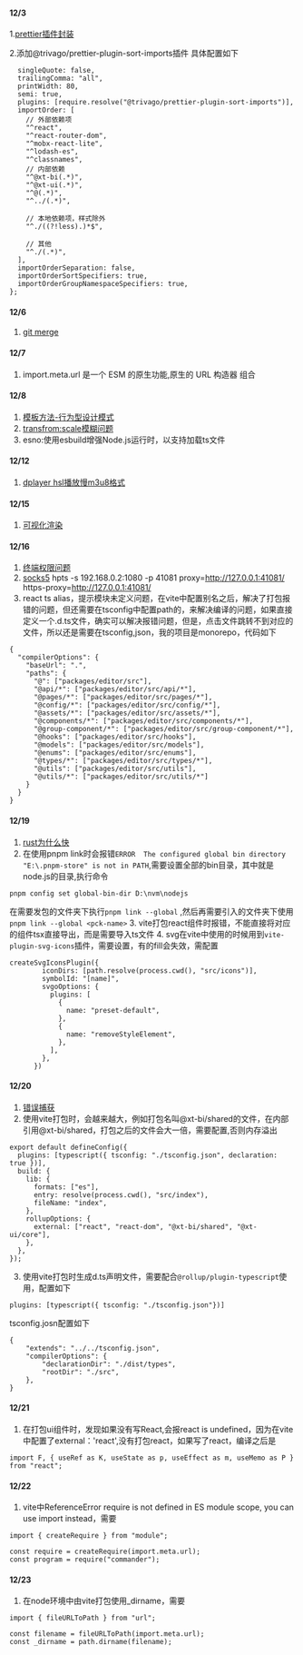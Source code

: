 
#### 12/3
1.[prettier插件封装](https://mp.weixin.qq.com/s/w1ms6ltvPTU5Hes6o7AJYQ)

2.添加@trivago/prettier-plugin-sort-imports插件
具体配置如下
``` module.exports = {
  singleQuote: false,
  trailingComma: "all",
  printWidth: 80,
  semi: true,
  plugins: [require.resolve("@trivago/prettier-plugin-sort-imports")],
  importOrder: [
    // 外部依赖项
    "^react",
    "^react-router-dom",
    "^mobx-react-lite",
    "^lodash-es",
    "^classnames",
    // 内部依赖
    "^@xt-bi(.*)",
    "^@xt-ui(.*)",
    "^@(.*)",
    "^../(.*)",

    // 本地依赖项，样式除外
    "^./((?!less).)*$",

    // 其他
    "^./(.*)",
  ],
  importOrderSeparation: false,
  importOrderSortSpecifiers: true,
  importOrderGroupNamespaceSpecifiers: true,
};

```


#### 12/6
1. [git merge](https://blog.csdn.net/tilblackout/article/details/124557422)

#### 12/7
1. import.meta.url 是一个 ESM 的原生功能,原生的 URL 构造器 组合

#### 12/8
1. [模板方法-行为型设计模式](https://mp.weixin.qq.com/s/drdCbKZx7e01vlqCcERddQ)
3. [transfrom:scale模糊问题](https://cloud.tencent.com/developer/article/1954236)
2. esno:使用esbuild增强Node.js运行时，以支持加载ts文件

#### 12/12
1. [dplayer hsl播放慢m3u8格式](https://blog.csdn.net/ghfuidy/article/details/121480349)

#### 12/15
1. [可视化渲染](https://mp.weixin.qq.com/s/yqYey76qLGYPfDtpGkVFfA)

#### 12/16
1. [终端权限问题](https://blog.csdn.net/qq_34488939/article/details/121146658)
2. [socks5](https://zhuanlan.zhihu.com/p/337940332)
    hpts -s 192.168.0.2:1080 -p 41081
    proxy=http://127.0.0.1:41081/
    https-proxy=http://127.0.0.1:41081/
3. react ts alias，提示模块未定义问题，在vite中配置别名之后，解决了打包报错的问题，但还需要在tsconfig中配置path的，来解决编译的问题，如果直接定义一个.d.ts文件，确实可以解决报错问题，但是，点击文件跳转不到对应的文件，所以还是需要在tsconfig,json，我的项目是monorepo，代码如下
```
{
  "compilerOptions": {
    "baseUrl": ".",
    "paths": {
      "@": ["packages/editor/src"],
      "@api/*": ["packages/editor/src/api/*"],
      "@pages/*": ["packages/editor/src/pages/*"],
      "@config/*": ["packages/editor/src/config/*"],
      "@assets/*": ["packages/editor/src/assets/*"],
      "@components/*": ["packages/editor/src/components/*"],
      "@group-component/*": ["packages/editor/src/group-component/*"],
      "@hooks": ["packages/editor/src/hooks"],
      "@models": ["packages/editor/src/models"],
      "@enums": ["packages/editor/src/enums"],
      "@types/*": ["packages/editor/src/types/*"],
      "@utils": ["packages/editor/src/utils"],
      "@utils/*": ["packages/editor/src/utils/*"]
    }
  }
}

```

#### 12/19
1. [rust为什么快](https://www.zhihu.com/question/393796866/answer/1222452176)
2. 在使用pnpm link时会报错`ERROR  The configured global bin directory "E:\.pnpm-store" is not in PATH`,需要设置全部的bin目录，其中就是node.js的目录,执行命令
```
pnpm config set global-bin-dir D:\nvm\nodejs
```
在需要发包的文件夹下执行`pnpm link --global` ,然后再需要引入的文件夹下使用`pnpm link --global <pck-name>`
3. vite打包react组件时报错，不能直接将对应的组件tsx直接导出，而是需要导入ts文件
4. svg在vite中使用的时候用到`vite-plugin-svg-icons`插件，需要设置，有的fill会失效，需配置
```
createSvgIconsPlugin({
        iconDirs: [path.resolve(process.cwd(), "src/icons")],
        symbolId: "[name]",
        svgoOptions: {
          plugins: [
            {
              name: "preset-default",
            },
            {
              name: "removeStyleElement",
            },
          ],
        },
      })
```

#### 12/20
1. [错误捕获](https://ltaoo.work/p/5/#more)
2. 使用vite打包时，会越来越大，例如打包名叫@xt-bi/shared的文件，在内部引用@xt-bi/shared，打包之后的文件会大一倍，需要配置,否则内存溢出
```
export default defineConfig({
  plugins: [typescript({ tsconfig: "./tsconfig.json", declaration: true })],
  build: {
    lib: {
      formats: ["es"],
      entry: resolve(process.cwd(), "src/index"),
      fileName: "index",
    },
    rollupOptions: {
      external: ["react", "react-dom", "@xt-bi/shared", "@xt-ui/core"],
    },
  },
});
```
3. 使用vite打包时生成d.ts声明文件，需要配合`@rollup/plugin-typescript`使用，配置如下
```
plugins: [typescript({ tsconfig: "./tsconfig.json"})]
```
tsconfig.josn配置如下
```
{
    "extends": "../../tsconfig.json",
    "compilerOptions": {
        "declarationDir": "./dist/types",
        "rootDir": "./src",
    },
}
```

#### 12/21
1. 在打包ui组件时，发现如果没有写React,会报react is undefined，因为在vite中配置了external：'react',没有打包react，如果写了react，编译之后是
```
import F, { useRef as K, useState as p, useEffect as m, useMemo as P } from "react";
```

#### 12/22
1. vite中ReferenceError require is not defined in ES module scope, you can use import instead，需要
```
import { createRequire } from "module";

const require = createRequire(import.meta.url);
const program = require("commander");
```

#### 12/23
1. 在node环境中由vite打包使用_dirname，需要
```
import { fileURLToPath } from "url";

const filename = fileURLToPath(import.meta.url);
const _dirname = path.dirname(filename);
```